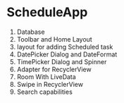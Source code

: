 # ScheduleApp
1. Database
2. Toolbar and Home Layout
3. layout for adding Scheduled task
4. DatePicker Dialog and DateFormat
5. TimePicker Dialog and Spinner
7. Adapter for RecyclerView
8. Room With LiveData
9. Swipe in RecyclerView
10. Search capabilities
